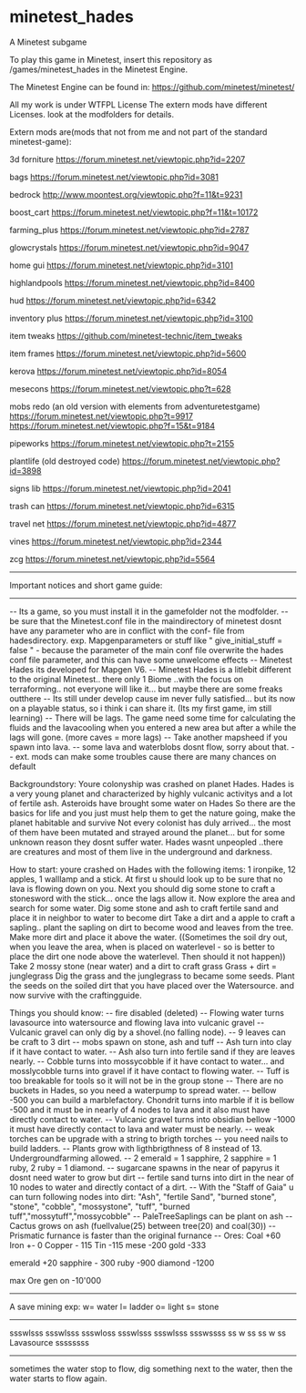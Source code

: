 # minetest_hades
A Minetest subgame

To play this game in Minetest, insert this repository as
  /games/minetest_hades
in the Minetest Engine.

The Minetest Engine can be found in:
  https://github.com/minetest/minetest/
  
 All my work is under WTFPL License 
 The extern mods have different Licenses. look at the modfolders for details.

Extern mods are(mods that not from me and not part of the standard minetest-game):
 
3d forniture
https://forum.minetest.net/viewtopic.php?id=2207

bags
https://forum.minetest.net/viewtopic.php?id=3081

bedrock
http://www.moontest.org/viewtopic.php?f=11&t=9231

boost_cart
https://forum.minetest.net/viewtopic.php?f=11&t=10172

farming_plus
https://forum.minetest.net/viewtopic.php?id=2787

glowcrystals
https://forum.minetest.net/viewtopic.php?id=9047

home gui
https://forum.minetest.net/viewtopic.php?id=3101

highlandpools
https://forum.minetest.net/viewtopic.php?id=8400

hud
https://forum.minetest.net/viewtopic.php?id=6342

inventory plus
https://forum.minetest.net/viewtopic.php?id=3100

item tweaks
https://github.com/minetest-technic/item_tweaks

item frames
https://forum.minetest.net/viewtopic.php?id=5600

kerova
https://forum.minetest.net/viewtopic.php?id=8054

mesecons
https://forum.minetest.net/viewtopic.php?t=628

mobs redo (an old version with elements from adventuretestgame)
https://forum.minetest.net/viewtopic.php?t=9917
https://forum.minetest.net/viewtopic.php?f=15&t=9184

pipeworks
https://forum.minetest.net/viewtopic.php?t=2155

plantlife (old destroyed code)
https://forum.minetest.net/viewtopic.php?id=3898

signs lib
https://forum.minetest.net/viewtopic.php?id=2041

trash can
https://forum.minetest.net/viewtopic.php?id=6315

travel net
https://forum.minetest.net/viewtopic.php?id=4877

vines
https://forum.minetest.net/viewtopic.php?id=2344

zcg
https://forum.minetest.net/viewtopic.php?id=5564

************************************************
Important notices and short game guide:
************************************************
-- Its a game, so you must install it in the gamefolder not the modfolder.
-- be sure that the Minetest.conf file in the maindirectory of minetest dosnt have any parameter who are in conflict with the conf- file from hadesdirectory. exp. Mapgenparameters or stuff like " give_initial_stuff = false " - because the parameter of the main conf file overwrite the hades conf file parameter, and this can have some unwelcome effects
-- Minetest Hades its developed for Mapgen V6.
-- Minetest Hades is a litlebit different to the original Minetest.. there only 1 Biome ..with the focus on terraforming.. not everyone will like it... but maybe there are some freaks outthere
-- Its still under develop cause im never fully satisfied... but its now on a playable status, so i think i can share it. (Its my first game, im still learning)
-- There will be lags. The game need some time for calculating the fluids and the lavacooling when you entered a new area but after a while the lags will gone. (more caves = more lags)
-- Take another mapsheed if you spawn into lava.
-- some lava and waterblobs dosnt flow, sorry about that.
-- ext. mods can make some troubles cause there are many chances on default

Backgroundstory:
Youre colonyship was crashed on planet Hades. Hades is a very young planet and characterized by highly vulcanic activitys and a lot of fertile ash. Asteroids have brought some water on Hades
So there are the basics for life and you just must help them to get the nature going, make the planet habitable and survive
Not every colonist has duly arrived... the most of them have been mutated and strayed around the planet... but for some unknown reason they dosnt suffer water.
Hades wasnt unpeopled ..there are creatures and most of them live in the underground and darkness.

How to start:
youre crashed on Hades with the following items: 1 ironpike, 12 apples, 1 walllamp and a stick.
At first u should look up to be sure that no lava is flowing down on you.
Next you should dig some stone to craft a stonesword with the stick... once the lags allow it.
Now explore the area and search for some water.
Dig some stone and ash to craft fertile sand and place it in neighbor to water to become dirt
Take a dirt and a apple to craft a sapling.. plant the sapling on dirt to become wood and leaves from the tree.
Make more dirt and place it above the water.
((Sometimes the soil dry out, when you leave the area, when is placed on waterlevel - so is better to place the dirt one node above the waterlevel. Then should it not happen))
Take 2 mossy stone (near water) and a dirt to craft grass
Grass + dirt = junglegrass
Dig the grass and the junglegrass to became some seeds.
Plant the seeds on the soiled dirt that you have placed over the Watersource.
and now survive with the craftingguide.

Things you should know:
-- fire disabled (deleted)
-- Flowing water turns lavasource into watersource and flowing lava into vulcanic gravel 
-- Vulcanic gravel can only dig by a shovel.(no falling node).
-- 9 leaves can be craft to 3 dirt
-- mobs spawn on stone, ash and tuff
-- Ash turn into clay if it have contact to water.
-- Ash also turn into fertile sand if they are leaves nearly.
-- Cobble turns into mossycobble if it have contact to water... and mosslycobble turns into gravel if it have contact to flowing water.
-- Tuff is too breakable for tools so it will not be in the group stone
-- There are no buckets in Hades, so you need a waterpump to spread water.
-- bellow -500 you can build a marblefactory. Chondrit turns into marble if it is bellow -500 and it must be in nearly of 4 nodes to lava and it also must have directly contact to water.
-- Vulcanic gravel turns into obsidian bellow -1000 it must have directly contact to lava and water must be nearly.
-- weak torches can be upgrade with a string to brigth torches
-- you need nails to build ladders.
-- Plants grow with ligthbrigthness of 8 instead of 13. Undergroundfarming allowed.
-- 2 emerald = 1 sapphire, 2 sapphire = 1 ruby, 2 ruby = 1 diamond.
-- sugarcane spawns in the near of papyrus it dosnt need water to grow but dirt
-- fertile sand turns into dirt in the near of 10 nodes to water and directly contact of a dirt.
-- With the "Staff of Gaia" u can turn following nodes into dirt: "Ash", "fertile Sand", "burned stone", "stone", "cobble", "mossystone", "tuff", "burned tuff","mossytuff","mossycobble"
-- PaleTreeSaplings can be plant on ash
-- Cactus grows on ash (fuellvalue(25) between tree(20) and coal(30))
-- Prismatic furnance is faster than the original furnance
-- Ores:
 Coal +60
 Iron +- 0
 Copper - 115
 Tin -115
 mese -200
 gold -333

 emerald +20
 sapphire - 300
 ruby -900
 diamond -1200

 max Ore gen on -10'000 
 ***********************
 
 A save mining exp:
 w= water
 l= ladder
 o= light
 s= stone
 ***********
 ssswlsss
 ssswlsss
 ssswloss
 ssswlsss
 ssswlsss
 ssswssss
 ss w  ss
 ss w  ss
 Lavasource
 ssssssss
 ***********
 sometimes the water stop to flow, dig something next to the water, then the water starts to flow again.